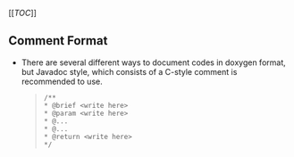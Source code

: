 [[_TOC_]]

## Comment Format
- There are several different ways to document codes in doxygen format, but Javadoc style, which consists of a C-style comment is recommended to use.

  >```
  >/**
	> * @brief <write here>
	> * @param <write here>
	> * @...
	> * @...
	> * @return <write here>
	>*/
  >```
